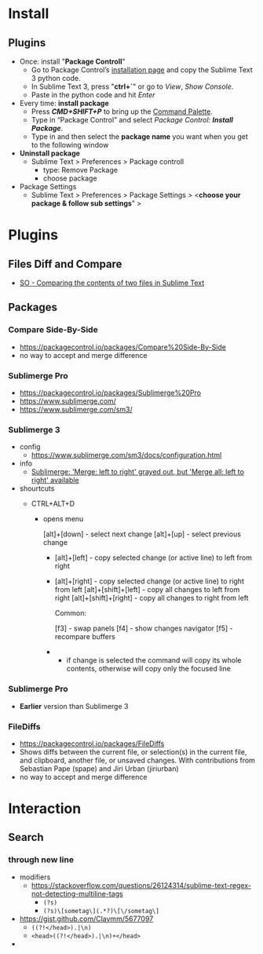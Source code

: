 # Install

## Plugins

+ Once: install "**Package Controll**"
  + Go to Package Control’s [installation page](https://packagecontrol.io/installation) and copy the Sublime Text 3 python code.
  + In Sublime Text 3, press "**ctrl+`**"  or go to *View*, *Show Console*. 
  + Paste in the python code and hit *Enter*
+ Every time: **install package**
  + Press ***CMD+SHIFT+P*** to bring up the [Command Palette](https://packagecontrol.io/docs/usage).
  + Type in “Package Control” and select *Package Control: **Install Package***.
  + Type in and then select the **package name** you want when you get to the following window
+ **Uninstall package**
  + Sublime Text > Preferences > Package controll
    + type: Remove Package
    + choose package
+ Package Settings
  + Sublime Text > Preferences > Package Settings > &lt;**choose your package & follow sub settings**" >

# Plugins

## Files Diff and Compare

+ [SO - Comparing the contents of two files in Sublime Text](https://stackoverflow.com/questions/25874018/comparing-the-contents-of-two-files-in-sublime-text)


## Packages

### Compare Side-By-Side

+ https://packagecontrol.io/packages/Compare%20Side-By-Side
+ no way to accept and merge difference

### Sublimerge Pro

+ https://packagecontrol.io/packages/Sublimerge%20Pro
+ https://www.sublimerge.com/
+ https://www.sublimerge.com/sm3/

### Sublimerge 3

+ config
  + https://www.sublimerge.com/sm3/docs/configuration.html
+ info
  + [Sublimerge: 'Merge: left to right' grayed out, but 'Merge all: left to right' available](https://stackoverflow.com/questions/23027264/sublimerge-merge-left-to-right-grayed-out-but-merge-all-left-to-right-av)
+ shourtcuts
  + CTRL+ALT+D

    + opens menu


      [alt]+[down]                          - select next change
          [alt]+[up]                            - select previous change
        * [alt]+[left]                          - copy selected change (or active line) to left from right
        * [alt]+[right]                         - copy selected change (or active line) to right from left
          [alt]+[shift]+[left]                  - copy all changes to left from right
          [alt]+[shift]+[right]                 - copy all changes to right from left
          
          Common:
          
          [f3]                                  - swap panels
          [f4]                                  - show changes navigator
          [f5]                                  - recompare buffers
        
        * - if change is selected the command will copy its whole contents, otherwise will copy only the focused line

### Sublimerge Pro

+ **Earlier** version than Sublimerge 3

### FileDiffs

+ https://packagecontrol.io/packages/FileDiffs
+ Shows diffs between the current file, or selection(s) in the current file, and clipboard, another file, or unsaved changes. With contributions from Sebastian Pape (spape) and Jiri Urban (jiriurban)
+ no way to accept and merge difference




# Interaction

## Search

### through new line

+ modifiers
  + https://stackoverflow.com/questions/26124314/sublime-text-regex-not-detecting-multiline-tags
    + `(?s)`
    + `(?s)\[sometag\](.*?)\[\/sometag\]`
+ https://gist.github.com/Claymm/5677097
  + `((?!</head>).|\n)`
  + `<head>((?!</head>).|\n)+</head>`
+ ​
